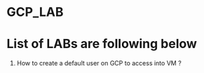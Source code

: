 # GCP_LAB

# List of LABs are following below

1. How to create a default user on GCP to access into VM ?